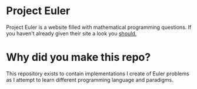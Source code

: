 #  Project Euler
Project Euler is a website filled with mathematical programming questions. If you haven't already given their site a look you [should.](https://projecteuler.net/about)

# Why did you make this repo?
This repository exists to contain implementations I create of Euler problems as I attempt to learn different programming language and paradigms.

